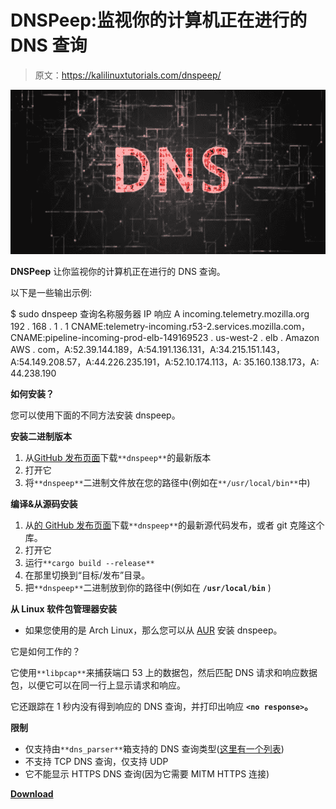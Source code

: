 # DNSPeep:监视你的计算机正在进行的 DNS 查询

> 原文：<https://kalilinuxtutorials.com/dnspeep/>

[![DNSPeep : Spy On The DNS Queries Your Computer Is Making](img/c5074a71b9702cadb7abc317726b7b87.png "DNSPeep : Spy On The DNS Queries Your Computer Is Making")](https://1.bp.blogspot.com/-oQPyd1WFlFc/YIiEdLeQV6I/AAAAAAAAI3w/VNOWlXmHPiU9V5iB0lISfmsm3nZ9xSBpQCLcBGAsYHQ/s728/Dnspeep%25281%2529.png)

**DNSPeep** 让你监视你的计算机正在进行的 DNS 查询。

以下是一些输出示例:

$ sudo dnspeep
查询名称服务器 IP 响应
A incoming.telemetry.mozilla.org 192 . 168 . 1 . 1 CNAME:telemetry-incoming.r53-2.services.mozilla.com，CNAME:pipeline-incoming-prod-elb-149169523 . us-west-2 . elb . Amazon AWS . com，A:52.39.144.189，A:54.191.136.131，A:34.215.151.143，A:54.149.208.57，A:44.226.235.191，A:52.10.174.113，A: 35.160.138.173，A: 44.238.190

**如何安装？**

您可以使用下面的不同方法安装 dnspeep。

**安装二进制版本**

1.  从[GitHub 发布页面](https://github.com/jvns/dnspeep/releases)下载`**dnspeep**`的最新版本
2.  打开它
3.  将`**dnspeep**`二进制文件放在您的路径中(例如在`**/usr/local/bin**`中)

**编译&从源码安装**

1.  从[的 GitHub 发布页面](https://github.com/jvns/dnspeep/releases)下载`**dnspeep**`的最新源代码发布，或者 git 克隆这个库。
2.  打开它
3.  运行`**cargo build --release**`
4.  在那里切换到“目标/发布”目录。
5.  把`**dnspeep**`二进制放到你的路径中(例如在 **`/usr/local/bin`** )

**从 Linux 软件包管理器安装**

*   如果您使用的是 Arch Linux，那么您可以从 [AUR](https://aur.archlinux.org/) 安装 dnspeep。

它是如何工作的？

它使用`**libpcap**`来捕获端口 53 上的数据包，然后匹配 DNS 请求和响应数据包，以便它可以在同一行上显示请求和响应。

它还跟踪在 1 秒内没有得到响应的 DNS 查询，并打印出响应 **`<no response>`。**

**限制**

*   仅支持由`**dns_parser**`箱支持的 DNS 查询类型([这里有一个列表](https://docs.rs/dns-parser/0.8.0/dns_parser/))
*   不支持 TCP DNS 查询，仅支持 UDP
*   它不能显示 HTTPS DNS 查询(因为它需要 MITM HTTPS 连接)

[**Download**](https://github.com/jvns/dnspeep)